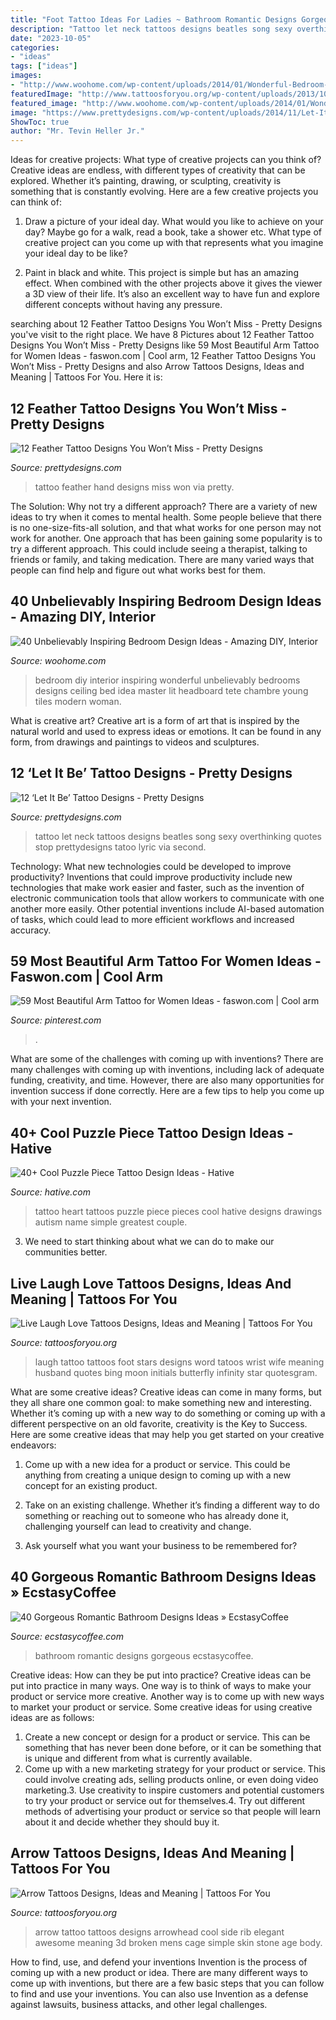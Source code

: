 ```yaml
---
title: "Foot Tattoo Ideas For Ladies ~ Bathroom Romantic Designs Gorgeous Ecstasycoffee"
description: "Tattoo let neck tattoos designs beatles song sexy overthinking quotes stop prettydesigns tatoo lyric via second"
date: "2023-10-05"
categories:
- "ideas"
tags: ["ideas"]
images:
- "http://www.woohome.com/wp-content/uploads/2014/01/Wonderful-Bedroom-Design-Ideas-26.jpg"
featuredImage: "http://www.tattoosforyou.org/wp-content/uploads/2013/10/Live-Laugh-Love-Tattoo.jpg"
featured_image: "http://www.woohome.com/wp-content/uploads/2014/01/Wonderful-Bedroom-Design-Ideas-26.jpg"
image: "https://www.prettydesigns.com/wp-content/uploads/2014/11/Let-It-Be-Tattoo-on-Neck.jpg"
ShowToc: true
author: "Mr. Tevin Heller Jr."
---
```



Ideas for creative projects: What type of creative projects can you think of?
Creative ideas are endless, with different types of creativity that can be explored. Whether it’s painting, drawing, or sculpting, creativity is something that is constantly evolving. Here are a few creative projects you can think of:
1) Draw a picture of your ideal day. What would you like to achieve on your day? Maybe go for a walk, read a book, take a shower etc. What type of creative project can you come up with that represents what you imagine your ideal day to be like?

2) Paint in black and white. This project is simple but has an amazing effect. When combined with the other projects above it gives the viewer a 3D view of their life. It’s also an excellent way to have fun and explore different concepts without having any pressure.

	

		
searching about 12 Feather Tattoo Designs You Won’t Miss - Pretty Designs you've visit to the right place. We have 8 Pictures about 12 Feather Tattoo Designs You Won’t Miss - Pretty Designs like 59 Most Beautiful Arm Tattoo for Women Ideas - faswon.com | Cool arm, 12 Feather Tattoo Designs You Won’t Miss - Pretty Designs and also Arrow Tattoos Designs, Ideas and Meaning | Tattoos For You. Here it is:
		
    
## 12 Feather Tattoo Designs You Won’t Miss - Pretty Designs

<img loading=lazy src="https://www.prettydesigns.com/wp-content/uploads/2014/11/Feather-Tattoo-on-Hand.jpg" onerror="this.onerror=null;this.src='https://tse4.mm.bing.net/th?id=OIP.6aWXfb9Nrnifyxy8MvQqKgAAAA&amp;pid=15.1';" alt="12 Feather Tattoo Designs You Won’t Miss - Pretty Designs">

_Source: prettydesigns.com_

>tattoo feather hand designs miss won via pretty. 

	

The Solution: Why not try a different approach?
There are a variety of new ideas to try when it comes to mental health. Some people believe that there is no one-size-fits-all solution, and that what works for one person may not work for another. One approach that has been gaining some popularity is to try a different approach. This could include seeing a therapist, talking to friends or family, and taking medication. There are many varied ways that people can find help and figure out what works best for them.

    
## 40 Unbelievably Inspiring Bedroom Design Ideas - Amazing DIY, Interior

<img loading=lazy src="http://www.woohome.com/wp-content/uploads/2014/01/Wonderful-Bedroom-Design-Ideas-26.jpg" onerror="this.onerror=null;this.src='https://tse3.mm.bing.net/th?id=OIP.k28u1Gung7yHr1DsJmWz_gHaKV&amp;pid=15.1';" alt="40 Unbelievably Inspiring Bedroom Design Ideas - Amazing DIY, Interior">

_Source: woohome.com_

>bedroom diy interior inspiring wonderful unbelievably bedrooms designs ceiling bed idea master lit headboard tete chambre young tiles modern woman. 

	

What is creative art?
Creative art is a form of art that is inspired by the natural world and used to express ideas or emotions. It can be found in any form, from drawings and paintings to videos and sculptures.

    
## 12 ‘Let It Be’ Tattoo Designs - Pretty Designs

<img loading=lazy src="https://www.prettydesigns.com/wp-content/uploads/2014/11/Let-It-Be-Tattoo-on-Neck.jpg" onerror="this.onerror=null;this.src='https://tse4.mm.bing.net/th?id=OIP.YcSEZPM13ZzaYUIr_axRgQHaJ4&amp;pid=15.1';" alt="12 ‘Let It Be’ Tattoo Designs - Pretty Designs">

_Source: prettydesigns.com_

>tattoo let neck tattoos designs beatles song sexy overthinking quotes stop prettydesigns tatoo lyric via second. 

	

Technology: What new technologies could be developed to improve productivity?
Inventions that could improve productivity include new technologies that make work easier and faster, such as the invention of electronic communication tools that allow workers to communicate with one another more easily. Other potential inventions include AI-based automation of tasks, which could lead to more efficient workflows and increased accuracy.

    
## 59 Most Beautiful Arm Tattoo For Women Ideas - Faswon.com | Cool Arm

<img loading=lazy src="https://i.pinimg.com/736x/5c/c0/37/5cc0379b1163308431436d0794f0e7eb.jpg" onerror="this.onerror=null;this.src='https://tse4.mm.bing.net/th?id=OIP.bJflIiLmFIO51_kF3V8e9AHaMg&amp;pid=15.1';" alt="59 Most Beautiful Arm Tattoo for Women Ideas - faswon.com | Cool arm">

_Source: pinterest.com_

>. 

	

What are some of the challenges with coming up with inventions?
There are many challenges with coming up with inventions, including lack of adequate funding, creativity, and time. However, there are also many opportunities for invention success if done correctly. Here are a few tips to help you come up with your next invention.

    
## 40+ Cool Puzzle Piece Tattoo Design Ideas - Hative

<img loading=lazy src="https://hative.com/wp-content/uploads/2014/03/puzzle-piece-tattoos/38-puzzle-heart-on-back.jpg" onerror="this.onerror=null;this.src='https://tse2.mm.bing.net/th?id=OIP.pMb_Xo2WGWrQKjSlrBuxhQHaJ6&amp;pid=15.1';" alt="40+ Cool Puzzle Piece Tattoo Design Ideas - Hative">

_Source: hative.com_

>tattoo heart tattoos puzzle piece pieces cool hative designs drawings autism name simple greatest couple. 

	

3. We need to start thinking about what we can do to make our communities better.

    
## Live Laugh Love Tattoos Designs, Ideas And Meaning | Tattoos For You

<img loading=lazy src="http://www.tattoosforyou.org/wp-content/uploads/2013/10/Live-Laugh-Love-Tattoo.jpg" onerror="this.onerror=null;this.src='https://tse2.mm.bing.net/th?id=OIP.RD_kbusJ4FCmuskCaMqXyAHaJ4&amp;pid=15.1';" alt="Live Laugh Love Tattoos Designs, Ideas and Meaning | Tattoos For You">

_Source: tattoosforyou.org_

>laugh tattoo tattoos foot stars designs word tatoos wrist wife meaning husband quotes bing moon initials butterfly infinity star quotesgram. 

	

What are some creative ideas?
Creative ideas can come in many forms, but they all share one common goal: to make something new and interesting. Whether it’s coming up with a new way to do something or coming up with a different perspective on an old favorite, creativity is the Key to Success. Here are some creative ideas that may help you get started on your creative endeavors: 
1. Come up with a new idea for a product or service. This could be anything from creating a unique design to coming up with a new concept for an existing product.

2. Take on an existing challenge. Whether it’s finding a different way to do something or reaching out to someone who has already done it, challenging yourself can lead to creativity and change.

3. Ask yourself what you want your business to be remembered for?

    
## 40 Gorgeous Romantic Bathroom Designs Ideas » EcstasyCoffee

<img loading=lazy src="https://i0.wp.com/www.ecstasycoffee.com/wp-content/uploads/2016/10/Romantic-Bathroom-Designs-Ideas-10.jpg?resize=634%2C865" onerror="this.onerror=null;this.src='https://tse4.mm.bing.net/th?id=OIP.GmvUUMbKeSOjQoJuwAxhvgHaKG&amp;pid=15.1';" alt="40 Gorgeous Romantic Bathroom Designs Ideas » EcstasyCoffee">

_Source: ecstasycoffee.com_

>bathroom romantic designs gorgeous ecstasycoffee. 

	

Creative ideas: How can they be put into practice?
Creative ideas can be put into practice in many ways. One way is to think of ways to make your product or service more creative. Another way is to come up with new ways to market your product or service. Some creative ideas for using creative ideas are as follows:
1. Create a new concept or design for a product or service. This can be something that has never been done before, or it can be something that is unique and different from what is currently available.
2. Come up with a new marketing strategy for your product or service. This could involve creating ads, selling products online, or even doing video marketing.3. Use creativity to inspire customers and potential customers to try your product or service out for themselves.4. Try out different methods of advertising your product or service so that people will learn about it and decide whether they should buy it.

    
## Arrow Tattoos Designs, Ideas And Meaning | Tattoos For You

<img loading=lazy src="http://www.tattoosforyou.org/wp-content/uploads/2013/10/Arrow-Tattoo-764x1024.jpg" onerror="this.onerror=null;this.src='https://tse3.mm.bing.net/th?id=OIP.eivjRRatM04TdPbv2M9PqQHaJ7&amp;pid=15.1';" alt="Arrow Tattoos Designs, Ideas and Meaning | Tattoos For You">

_Source: tattoosforyou.org_

>arrow tattoo tattoos designs arrowhead cool side rib elegant awesome meaning 3d broken mens cage simple skin stone age body. 

	

How to find, use, and defend your inventions
Invention is the process of coming up with a new product or idea. There are many different ways to come up with inventions, but there are a few basic steps that you can follow to find and use your inventions. You can also use Invention as a defense against lawsuits, business attacks, and other legal challenges.

